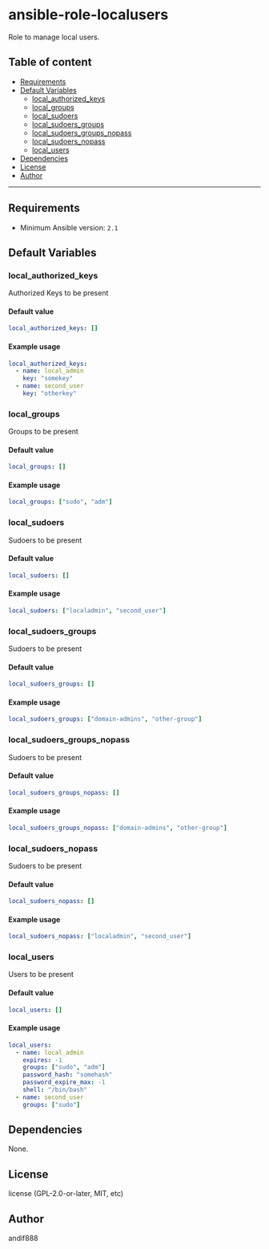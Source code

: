 # ansible-role-localusers

Role to manage local users.

## Table of content

- [Requirements](#requirements)
- [Default Variables](#default-variables)
  - [local_authorized_keys](#local_authorized_keys)
  - [local_groups](#local_groups)
  - [local_sudoers](#local_sudoers)
  - [local_sudoers_groups](#local_sudoers_groups)
  - [local_sudoers_groups_nopass](#local_sudoers_groups_nopass)
  - [local_sudoers_nopass](#local_sudoers_nopass)
  - [local_users](#local_users)
- [Dependencies](#dependencies)
- [License](#license)
- [Author](#author)

---

## Requirements

- Minimum Ansible version: `2.1`

## Default Variables

### local_authorized_keys

Authorized Keys to be present

#### Default value

```YAML
local_authorized_keys: []
```

#### Example usage

```YAML
local_authorized_keys:
  - name: local_admin
    key: "somekey"
  - name: second_user
    key: "otherkey"
```

### local_groups

Groups to be present

#### Default value

```YAML
local_groups: []
```

#### Example usage

```YAML
local_groups: ["sudo", "adm"]
```

### local_sudoers

Sudoers to be present

#### Default value

```YAML
local_sudoers: []
```

#### Example usage

```YAML
local_sudoers: ["localadmin", "second_user"]
```

### local_sudoers_groups

Sudoers to be present

#### Default value

```YAML
local_sudoers_groups: []
```

#### Example usage

```YAML
local_sudoers_groups: ["domain-admins", "other-group"]
```

### local_sudoers_groups_nopass

Sudoers to be present

#### Default value

```YAML
local_sudoers_groups_nopass: []
```

#### Example usage

```YAML
local_sudoers_groups_nopass: ["domain-admins", "other-group"]
```

### local_sudoers_nopass

Sudoers to be present

#### Default value

```YAML
local_sudoers_nopass: []
```

#### Example usage

```YAML
local_sudoers_nopass: ["localadmin", "second_user"]
```

### local_users

Users to be present

#### Default value

```YAML
local_users: []
```

#### Example usage

```YAML
local_users:
  - name: local_admin
    expires: -1
    groups: ["sudo", "adm"]
    password_hash: "somehash"
    password_expire_max: -1
    shell: "/bin/bash"
  - name: second_user
    groups: ["sudo"]
```



## Dependencies

None.

## License

license (GPL-2.0-or-later, MIT, etc)

## Author

andif888
